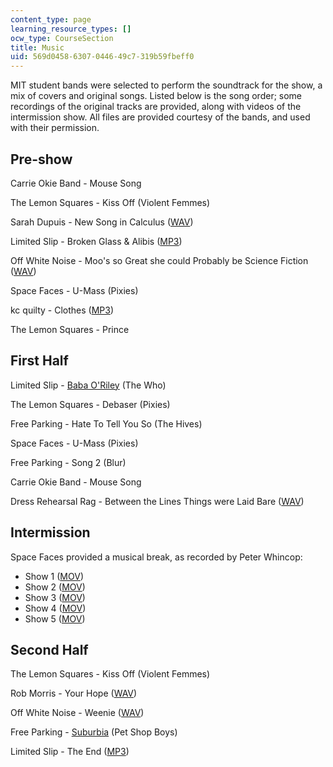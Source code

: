 ```yaml
---
content_type: page
learning_resource_types: []
ocw_type: CourseSection
title: Music
uid: 569d0458-6307-0446-49c7-319b59fbeff0
---
```


MIT student bands were selected to perform the soundtrack for the show, a mix of covers and original songs. Listed below is the song order; some recordings of the original tracks are provided, along with videos of the intermission show. All files are provided courtesy of the bands, and used with their permission.

Pre-show
--------

Carrie Okie Band - Mouse Song

The Lemon Squares - Kiss Off (Violent Femmes)

Sarah Dupuis - New Song in Calculus ([WAV](/ans7870/21m/21m.873/iap08/music/Sarah-Dupuis--New-Song-In-Calculus.wav))

Limited Slip - Broken Glass & Alibis ([MP3](/ans7870/21m/21m.873/iap08/music/Limited%20Slip-Broken%20Glass-and-Alibis.mp3))

Off White Noise - Moo's so Great she could Probably be Science Fiction ([WAV](/ans7870/21m/21m.873/iap08/music/Off-White-Noise--Moo's-So-Great-She-Could-Probably-Be-Science-Fiction.wav))

Space Faces - U-Mass (Pixies)

kc quilty - Clothes ([MP3](http://kcquilty.angelfire.com/Clothes_mix_3.mp3))

The Lemon Squares - Prince

First Half
----------

Limited Slip - [Baba O'Riley](http://www.reverbnation.com/main/search_song) (The Who)

The Lemon Squares - Debaser (Pixies)

Free Parking - Hate To Tell You So (The Hives)

Space Faces - U-Mass (Pixies)

Free Parking - Song 2 (Blur)

Carrie Okie Band - Mouse Song

Dress Rehearsal Rag - Between the Lines Things were Laid Bare ([WAV](/ans7870/21m/21m.873/iap08/music/Dress-Rehearsal-Rag--Between-the-Lines-Things-Were-Laid-Bare.wav))

Intermission
------------

Space Faces provided a musical break, as recorded by Peter Whincop:

*   Show 1 ([MOV](/ans7870/21m/21m.873/iap08/music/space-faces-4335.mov))
*   Show 2 ([MOV](/ans7870/21m/21m.873/iap08/music/space-faces-4341.mov))
*   Show 3 ([MOV](/ans7870/21m/21m.873/iap08/music/space-faces-4342.mov))
*   Show 4 ([MOV](/ans7870/21m/21m.873/iap08/music/space-faces-4354.mov))
*   Show 5 ([MOV](/ans7870/21m/21m.873/iap08/music/space-faces-4355.mov))

Second Half
-----------

The Lemon Squares - Kiss Off (Violent Femmes)

Rob Morris - Your Hope ([WAV](/ans7870/21m/21m.873/iap08/music/Rob-Morris--Your-Hope.wav))

Off White Noise - Weenie ([WAV](/ans7870/21m/21m.873/iap08/music/Off-White-Noise--Moo's-So-Great-She-Could-Probably-Be-Science-Fiction.wav))

Free Parking - [Suburbia](http://uploading.com/files/MGW3KG2B/Pet_Shop_Boys_-_Suburbia.mp3.html) (Pet Shop Boys)

Limited Slip - The End ([MP3](/ans7870/21m/21m.873/iap08/music/Limited%20Slip-The%20End.mp3))